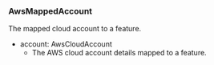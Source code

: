 ### AwsMappedAccount
The mapped cloud account to a feature.

- account: AwsCloudAccount
  - The AWS cloud account details mapped to a feature.
